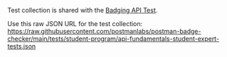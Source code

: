 Test collection is shared with the [Badging API Test](https://github.com/postmanlabs/postman-badge-checker/tree/main/tests/student-program). 

Use this raw JSON URL for the test collection:
https://raw.githubusercontent.com/postmanlabs/postman-badge-checker/main/tests/student-program/api-fundamentals-student-expert-tests.json
